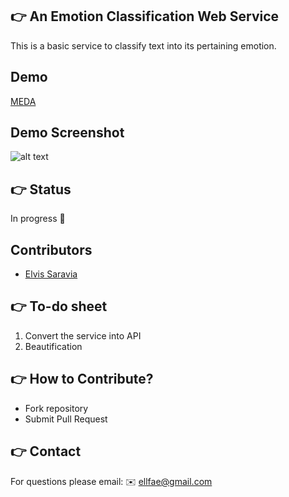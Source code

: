 ## :point_right: An Emotion Classification Web Service
This is a  basic service to classify text into its pertaining emotion.

## Demo
[MEDA](bit.ly/ilmeda)

## Demo Screenshot
![alt text](https://github.com/omarsar/DeepViz/blob/master/public/home.png)

## :point_right: Status
In progress :construction_worker:

## Contributors
* [Elvis Saravia](http://elvissaravia.com/) 

## :point_right: To-do sheet
1. Convert the service into API
1. Beautification

## :point_right: How to Contribute?
* Fork repository
* Submit Pull Request 

## :point_right: Contact
For questions please email: :envelope: ellfae@gmail.com